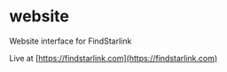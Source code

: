 # website
Website interface for FindStarlink

Live at [https://findstarlink.com](https://findstarlink.com)
